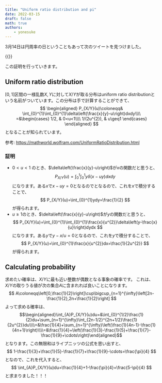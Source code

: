 ```yaml
---
title: "Uniform ratio distribution and pi"
date: 2022-03-15
draft: false
math: true
authors:
    - yonesuke
---
```


3月14日は円周率の日ということもあって次のツイートを見つけました。

{{<tweet user="10kdiver" id="1503307755976765443" >}}

この証明を行っていきます。

<!-- more -->

## Uniform ratio distribution
$[0,1]$区間の一様乱数$X,Y$に対して$X/Y$が取る分布はuniform ratio distributionという名前がついています。この分布は手で計算することができて、
$$
\begin{aligned}
P_{X/Y}(u)\coloneqq& \int_{0}^{1}\int_{0}^{1}\delta\left(\frac{x}{y}-u\right)dxdy\\\\
=&\begin{cases}
1/2, & 0<u<1\\\\
1/(2u^{2}), & u\geq1
\end{cases}
\end{aligned}
$$
となることが知られています。

参考: https://mathworld.wolfram.com/UniformRatioDistribution.html

### 証明
- $0<u<1$ のとき、$\delta\left(\frac{x}{y}-u\right)$が$x$の関数だと思うと、
$$
P_{X/Y}(u)=\int_{0}^{1}\int_{0}^{1}y\delta(x-uy)dxdy
$$
になります。ある$x$で$x-uy=0$となるのでとなるので、これを$x$で積分することで、
$$
P_{X/Y}(u)=\int_{0}^{1}ydy=\frac{1}{2}
$$
が得られます。
- $u\geq1$のとき、$\delta\left(\frac{x}{y}-u\right)$が$y$の関数だと思うと、
$$
P_{X/Y}(u)=\int_{0}^{1}\int_{0}^{1}\frac{x}{u^{2}}\delta\left(y-\frac{x}{u}\right)dydx
$$
になります。ある$y$で$y-x/u=0$となるので、これを$y$で積分することで、
$$
P_{X/Y}(u)=\int_{0}^{1}\frac{x}{u^{2}}dx=\frac{1}{2u^{2}}
$$
が得られます。

## Calculating probability
求めたい確率は、$X/Y$に最も近い整数が偶数となる事象の確率です。
これは、$X/Y$の取りうる値が次の集合$A$に含まれれば良いことになります。
$$
A\coloneqq\left[0,\frac{1}{2}\right]\cup\bigcup_{n=1}^{\infty}\left[2n-\frac{1}{2},2n+\frac{1}{2}\right]
$$
よって求める確率は、
$$\begin{aligned}\int_{A}P_{X/Y}(u)du=&\int_{0}^{1/2}\frac{1}{2}du+\sum_{n=1}^{\infty}\int_{2n-1/2}^{2n+1/2}\frac{1}{2u^{2}}du\\\\=&\frac{1}{4}+\sum_{n=1}^{\infty}\left(\frac{1}{4n-1}-\frac{1}{4n+1}\right)\\\\=&\frac{1}{4}+\left(\frac{1}{3}-\frac{1}{5}+\frac{1}{7}-\frac{1}{9}+\cdots\right)\end{aligned}$$
となります。この無限和はライプニッツの公式を思い出すと、
$$
1-\frac{1}{3}+\frac{1}{5}-\frac{1}{7}+\frac{1}{9}-\cdots=\frac{\pi}{4}
$$
となので、これを代入すると、
$$
\int_{A}P_{X/Y}(u)du=\frac{1}{4}+1-\frac{\pi}{4}=\frac{5-\pi}{4}
$$
と求まりました！！！
